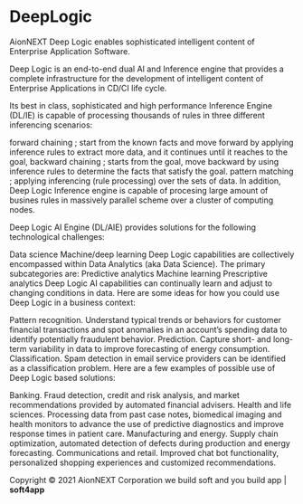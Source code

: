 # DeepLogic


AionNEXT Deep Logic enables sophisticated intelligent content of Enterprise Application Software.

Deep Logic is an end-to-end dual AI and Inference engine that provides a complete infrastructure for the development of intelligent content of Enterprise Applications in CD/CI life cycle.

Its best in class, sophisticated and high performance Inference Engine (DL/IE) is capable of processing thousands of rules in three different inferencing scenarios:

forward chaining ; start from the known facts and move forward by applying inference rules to extract more data, and it continues until it reaches to the goal,
backward chaining ; starts from the goal, move backward by using inference rules to determine the facts that satisfy the goal.
pattern matching ; applying inferencing (rule processing) over the sets of data.
In addition, Deep Logic Inference engine is capable of procesing large amount of busines rules in massively parallel scheme over a cluster of computing nodes.

Deep Logic AI Engine (DL/AIE) provides solutions for the following technological challenges:

Data science
Machine/deep learning
Deep Logic capabilities are collectively encompassed within Data Analytics (aka Data Science). The primary subcategories are:
Predictive analytics
Machine learning
Prescriptive analytics
Deep Logic AI capabilities can continually learn and adjust to changing conditions in data.
Here are some ideas for how you could use Deep Logic in a business context:

Pattern recognition. Understand typical trends or behaviors for customer financial transactions and spot anomalies in an account’s spending data to identify potentially fraudulent behavior.
Prediction. Capture short- and long-term variability in data to improve forecasting of energy consumption.
Classification. Spam detection in email service providers can be identified as a classification problem.
Here are a few examples of possible use of Deep Logic based solutions:

Banking. Fraud detection, credit and risk analysis, and market recommendations provided by automated financial advisers.
Health and life sciences. Processing data from past case notes, biomedical imaging and health monitors to advance the use of predictive diagnostics and improve response times in patient care.
Manufacturing and energy. Supply chain optimization, automated detection of defects during production and energy forecasting.
Communications and retail. Improved chat bot functionality, personalized shopping experiences and customized recommendations.




Copyright © 2021 AionNEXT Corporation
we build soft and you build app | <b>soft4app</b>
